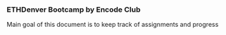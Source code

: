 ### ETHDenver Bootcamp by Encode Club

Main goal of this document is to keep track of assignments and progress
